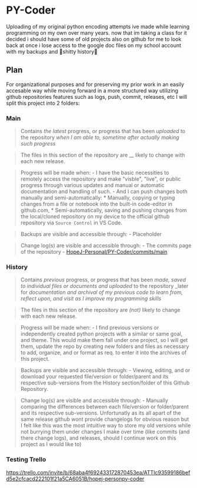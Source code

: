 # PY-Coder
Uploading of my original python encoding attempts ive made while learning programming on my own over many years. now that im taking a class for it decided i should have some of old projects also on github for me to look back at once i lose access to the google doc files on my school account with my backups and 💫shitty history💫

## Plan
For organizational purposes and for preserving my prior work in an easily accesable way while moving forward in a more structured way utilizing github repositories features such as logs, push, commit, releases, etc I will split this project into 2 folders:

### Main
> Contains _the latest_ progress, or progress that has been _uploaded_ to the repository _when I am able to, sometime after actually making such progress_

> The files in this section of the repository are __ likely to change with each new release.

> Progress will be made when:
    - I have the basic necessities to remotely access the repository and make "visble", "live", or public progress through various updates and manual or automatic documentation and handling of such.
    - And I can push changes both manually and semi-automatically:
        * Manually, copying or typing changes from a file or notebook into the built-in code-editor in github.com,
        * Semi-automatically, saving and pushing changes from the local/cloned repository on my device to the official github repository via `Source Control` in VS Code.

> Backups are visible and accessible through:
    - Placeholder

> Change log(s) are visible and accessible through:
    - The commits page of the repository
    - [HopeJ-Personal/PY-Coder/commits/main](https://github.com/HopeJ-Personal/PY-Coder/commits/main)

### History
> Contains _previous_ progress, or progress that has been _made, saved to individual files or documents and uploaded_ to the repository _later for _documentation and archival of my previous code to learn from, reflect upon, and visit as I improve my programming skills_

> The files in this section of the repository are _(not)_ likely to change with each new release.

> Progress will be made when:
    - I find previous versions or independently created python projects with a similar or same goal, and theme. This would make them fall under one project, so I will get them, update the repo by creating new folders and files as necessary to add, organize, and or format as req. to enter it into the archives of this project.

> Backups are visible and accessible through:
    - Viewing, editing, and or download your requested file/version or folder/parent and its respective sub-versions from the History section/folder of this Github Repository.

> Change log(s) are visible and accessible through:
    - Manually comparing the differences between each file/version or folder/parent and its respective sub-versions. Unfortunatly as its all apart of the same release github wont provide changelogs for obvious reason but I felt like this was the most intuitive way to store my old versions while not burrying them under changes I make over time (like commits (and there change logs), and releases, should I continue work on this project as I would like to)

### Testing Trello
https://trello.com/invite/b/68aba4f692433172870453ea/ATTIc93599186befd5e2cfcacd222101f21a5CA6051B/hopej-personpy-coder

